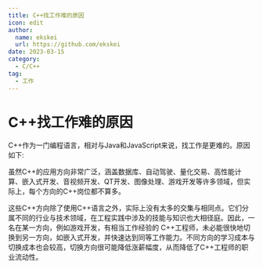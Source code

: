 ```yaml
---
title: C++找工作难的原因
icon: edit
author:
  name: ekskei
  url: https://github.com/ekskei
date: 2023-03-15
category:
  - C/C++
tag:
  - 工作
---
```

# C++找工作难的原因

C++作为一门编程语言，相对与Java和JavaScript来说，找工作是更难的。原因如下:

虽然C++的应用方向非常广泛，涵盖数据库、自动驾驶、量化交易、高性能计算、嵌入式开发、音视频开发、QT开发、图像处理、游戏开发等许多领域，但实际上，每个方向的C++岗位都不算多。

这些C++方向除了使用C++语言之外，实际上没有太多的交集与相同点。它们分属不同的行业与技术领域，在工程实践中涉及的技能与知识也大相径庭。因此，一名在某一方向，例如游戏开发，有相当工作经验的 C++工程师，未必能很快地切换到另一方向，如嵌入式开发，并快速达到同等工作能力。不同方向的学习成本与切换成本也会较高，切换方向很可能降低涨薪幅度，从而降低了C++工程师的职业流动性。
